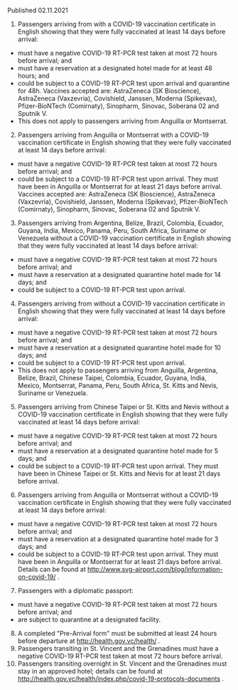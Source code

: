 Published 02.11.2021
1. Passengers arriving from with a COVID-19 vaccination certificate in English showing that they were fully vaccinated at least 14 days before arrival:
- must have a negative COVID-19 RT-PCR test taken at most 72 hours before arrival; and
- must have a reservation at a designated hotel made for at least 48 hours; and
- could be subject to a COVID-19 RT-PCR test upon arrival and quarantine for 48h.
Vaccines accepted are: AstraZeneca (SK Bioscience), AstraZeneca (Vaxzevria), Covishield, Janssen, Moderna (Spikevax), Pfizer-BioNTech (Comirnaty), Sinopharm, Sinovac, Soberana 02 and Sputnik V.
- This does not apply to passengers arriving from Anguilla or Montserrat.
2. Passengers arriving from Anguilla or Montserrat with a COVID-19 vaccination certificate in English showing that they were fully vaccinated at least 14 days before arrival:
- must have a negative COVID-19 RT-PCR test taken at most 72 hours before arrival; and
- could be subject to a COVID-19 RT-PCR test upon arrival.
They must have been in Anguilla or Montserrat for at least 21 days before arrival. Vaccines accepted are: AstraZeneca (SK Bioscience), AstraZeneca (Vaxzevria), Covishield, Janssen, Moderna (Spikevax), Pfizer-BioNTech (Comirnaty), Sinopharm, Sinovac, Soberana 02 and Sputnik V.
3. Passengers arriving from Argentina, Belize, Brazil, Colombia, Ecuador, Guyana, India, Mexico, Panama, Peru, South Africa, Suriname or Venezuela without a COVID-19 vaccination certificate in English showing that they were fully vaccinated at least 14 days before arrival:
- must have a negative COVID-19 RT-PCR test taken at most 72 hours before arrival; and
- must have a reservation at a designated quarantine hotel made for 14 days; and
- could be subject to a COVID-19 RT-PCR test upon arrival.
4. Passengers arriving from without a COVID-19 vaccination certificate in English showing that they were fully vaccinated at least 14 days before arrival:
- must have a negative COVID-19 RT-PCR test taken at most 72 hours before arrival; and
- must have a reservation at a designated quarantine hotel made for 10 days; and
- could be subject to a COVID-19 RT-PCR test upon arrival.
- This does not apply to passengers arriving from Anguilla, Argentina, Belize, Brazil, Chinese Taipei, Colombia, Ecuador, Guyana, India, Mexico, Montserrat, Panama, Peru, South Africa, St. Kitts and Nevis, Suriname or Venezuela.
5. Passengers arriving from Chinese Taipei or St. Kitts and Nevis without a COVID-19 vaccination certificate in English showing that they were fully vaccinated at least 14 days before arrival:
- must have a negative COVID-19 RT-PCR test taken at most 72 hours before arrival; and
- must have a reservation at a designated quarantine hotel made for 5 days; and
- could be subject to a COVID-19 RT-PCR test upon arrival.
They must have been in Chinese Taipei or St. Kitts and Nevis for at least 21 days before arrival.
6. Passengers arriving from Anguilla or Montserrat without a COVID-19 vaccination certificate in English showing that they were fully vaccinated at least 14 days before arrival:
- must have a negative COVID-19 RT-PCR test taken at most 72 hours before arrival; and
- must have a reservation at a designated quarantine hotel made for 3 days; and
- could be subject to a COVID-19 RT-PCR test upon arrival.
They must have been in Anguilla or Montserrat for at least 21 days before arrival.
Details can be found at <a href="http://www.svg-airport.com/blog/information-on-covid-19/">http://www.svg-airport.com/blog/information-on-covid-19/</a> .
7. Passengers with a diplomatic passport:
- must have a negative COVID-19 RT-PCR test taken at most 72 hours before arrival; and
- are subject to quarantine at a designated facility.
8. A completed "Pre-Arrival form" must be submitted at least 24 hours before departure at <a href="http://health.gov.vc/health/">http://health.gov.vc/health/</a> .
9. Passengers transiting in St. Vincent and the Grenadines must have a negative COVID-19 RT-PCR test taken at most 72 hours before arrival.
10. Passengers transiting overnight in St. Vincent and the Grenadines must stay in an approved hotel; details can be found at <a href="http://health.gov.vc/health/index.php/covid-19-protocols-documents">http://health.gov.vc/health/index.php/covid-19-protocols-documents</a> .